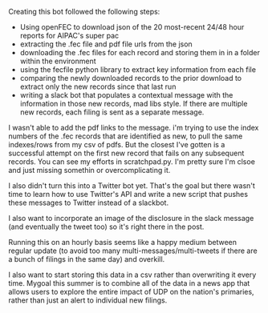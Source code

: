 Creating this bot followed the following steps:

* Using openFEC to download json of the 20 most-recent 24/48 hour reports for AIPAC's super pac
* extracting the .fec file and pdf file urls from the json
* downloading the .fec files for each record and storing them in in a folder within the environment
* using the fecfile python library to extract key information from each file
* comparing the newly downloaded records to the prior download to extract only the new records since that last run
* writing a slack bot that populates a contextual message with the information in those new records, mad libs style. If there are multiple new records, each filing is sent as a separate message.

I wasn't able to add the pdf links to the message. i'm trying to use the index numbers of the .fec records that are identified as new, to pull the same indexes/rows from my csv of pdfs. But the closest I've gotten is a successful attempt on the first new record that fails on any subsequent records. You can see my efforts in scratchpad.py. I'm pretty sure I'm clsoe and just missing somethin or overcomplicating it.

I also didn't turn this into a Twitter bot yet. That's the goal but there wasn't time to learn how to use Twitter's API and write a new script that pushes these messages to Twitter instead of a slackbot.

I also want to incorporate an image of the disclosure in the slack message (and eventually the tweet too) so it's right there in the post.

Running this on an hourly basis seems like a happy medium between regular update (to avoid too many multi-messages/multi-tweets if there are a bunch of filings in the same day) and overkill.

I also want to start storing this data in a csv rather than overwriting it every time. Mygoal this summer is to combine all of the data in a news app that allows users to explore the entire impact of UDP on the nation's primaries, rather than just an alert to individual new filings.